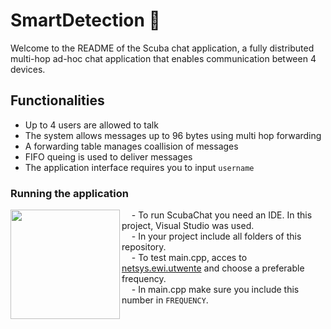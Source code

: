 # SmartDetection 🦿
Welcome to the README of the Scuba chat application, a fully distributed multi-hop ad-hoc chat application that enables communication between 4 devices.

## Functionalities
* Up to 4 users are allowed to talk
* The system allows messages up to 96 bytes using multi hop forwarding
* A forwarding table manages coallision of messages
* FIFO queing is used to deliver messages
* The application interface requires you to input `username`

### Running the application

<img src="https://user-images.githubusercontent.com/70687643/151701399-aed6b81f-f011-415e-9341-45e84999b751.gif" align="left" width="175" />

&nbsp;&nbsp;&nbsp; - To run ScubaChat you need an IDE. In this project, Visual Studio was used.  
&nbsp;&nbsp;&nbsp; - In your project include all folders of this repository.  
&nbsp;&nbsp;&nbsp; - To test main.cpp, acces to [netsys.ewi.utwente](http://netsys.ewi.utwente.nl/integrationproject) and choose a preferable frequency.  
&nbsp;&nbsp;&nbsp; - In main.cpp make sure you include this number in `FREQUENCY`. 

<br clear="left"/>



